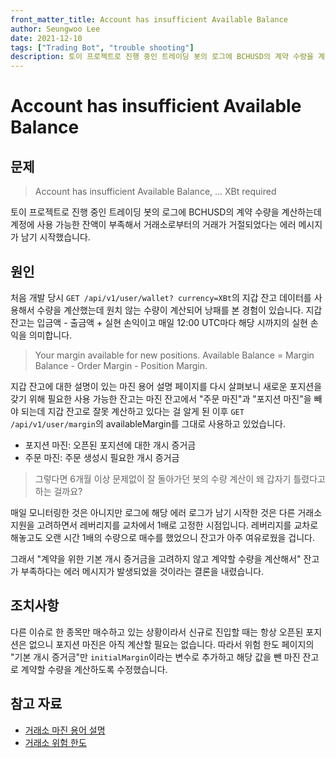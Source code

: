 ```yaml
---
front_matter_title: Account has insufficient Available Balance
author: Seungwoo Lee
date: 2021-12-10
tags: ["Trading Bot", "trouble shooting"]
description: 토이 프로젝트로 진행 중인 트레이딩 봇의 로그에 BCHUSD의 계약 수량을 계산하는데 계정에 사용 가능한 잔액이 부족해서 거래소로부터의 거래가 거절되었다는 에러 메시지가 남기 시작했습니다.
---
```


# Account has insufficient Available Balance

## 문제

> Account has insufficient Available Balance, ... XBt required

토이 프로젝트로 진행 중인 트레이딩 봇의 로그에 BCHUSD의 계약 수량을 계산하는데 계정에 사용 가능한 잔액이 부족해서 거래소로부터의 거래가 거절되었다는 에러 메시지가 남기 시작했습니다.

## 원인

처음 개발 당시 `GET /api/v1/user/wallet? currency=XBt`의 지갑 잔고 데이터를 사용해서 수량을 계산했는데 원치 않는 수량이 계산되어 낭패를 본 경험이 있습니다. 지갑 잔고는 입금액 - 출금액 + 실현 손익이고 매일 12:00 UTC마다 해당 시까지의 실현 손익을 의미합니다.

> Your margin available for new positions. Available Balance = Margin Balance - Order Margin - Position Margin.

지갑 잔고에 대한 설명이 있는 마진 용어 설명 페이지를 다시 살펴보니 새로운 포지션을 갖기 위해 필요한 사용 가능한 잔고는 마진 잔고에서 "주문 마진"과 "포지션 마진"을 빼야 되는데
지갑 잔고로 잘못 계산하고 있다는 걸 알게 된 이후 `GET /api/v1/user/margin`의 availableMargin를 그대로 사용하고 있었습니다.

* 포지션 마진: 오픈된 포지션에 대한 개시 증거금
* 주문 마진: 주문 생성시 필요한 개시 증거금

> 그렇다면 6개월 이상 문제없이 잘 돌아가던 봇의 수량 계산이 왜 갑자기 틀렸다고 하는 걸까요?

매일 모니터링한 것은 아니지만 로그에 해당 에러 로그가 남기 시작한 것은 다른 거래소 지원을 고려하면서 레버리지를 교차에서 1배로 고정한 시점입니다. 레버리지를 교차로 해놓고도 오랜 시간 1배의 수량으로 매수를 했었으니 잔고가 아주 여유로웠을 겁니다.

그래서 "계약을 위한 기본 개시 증거금을 고려하지 않고 계약할 수량을 계산해서" 잔고가 부족하다는 에러 메시지가 발생되었을 것이라는 결론을 내렸습니다.

## 조치사항

다른 이슈로 한 종목만 매수하고 있는 상황이라서 신규로 진입할 때는 항상 오픈된 포지션은 없으니 포지션 마진은 아직 계산할 필요는 없습니다. 따라서 위험 한도 페이지의 "기본 개시 증거금"만 `initialMargin`이라는 변수로 추가하고 해당 값을 뺀 마진 잔고로 계약할 수량을 계산하도록 수정했습니다.

## 참고 자료

* [거래소 마진 용어 설명](https://www.bitmex.com/app/marginTermReference)
* [거래소 위험 한도](https://www.bitmex.com/app/riskLimits)
